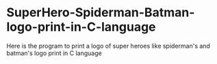 # SuperHero-Spiderman-Batman-logo-print-in-C-language
Here is the program to print a logo of super heroes like spiderman's and batman's logo print in C language
